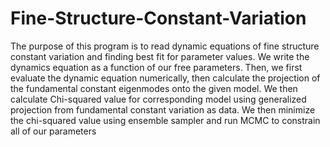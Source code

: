 # Fine-Structure-Constant-Variation
The purpose of this program is to read dynamic equations of fine structure constant variation and finding best fit for parameter values. We 
write the dynamics equation as a function of our free parameters. Then, we first evaluate the dynamic equation numerically, then calculate the
projection of the fundamental constant eigenmodes onto the given model. We then calculate Chi-squared value for corresponding model using 
generalized projection from fundamental constant variation as data. We then minimize the chi-squared value using ensemble sampler and run MCMC
to constrain all of our parameters
